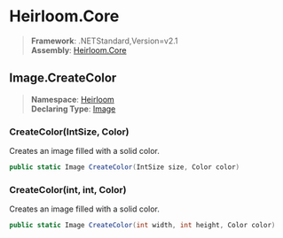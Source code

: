 # Heirloom.Core

> **Framework**: .NETStandard,Version=v2.1  
> **Assembly**: [Heirloom.Core][0]  

## Image.CreateColor

> **Namespace**: [Heirloom][0]  
> **Declaring Type**: [Image][1]  

### CreateColor(IntSize, Color)

Creates an image filled with a solid color.

```cs
public static Image CreateColor(IntSize size, Color color)
```

### CreateColor(int, int, Color)

Creates an image filled with a solid color.

```cs
public static Image CreateColor(int width, int height, Color color)
```

[0]: ../../../Heirloom.Core.md
[1]: ../Image.md
